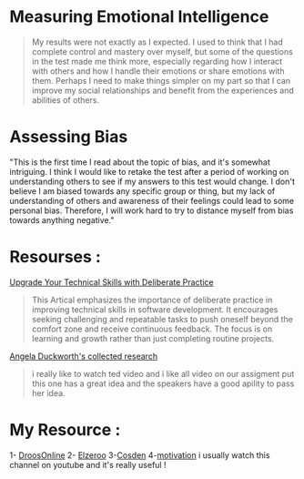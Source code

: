 # Measuring Emotional Intelligence
> My results were not exactly as I expected. I used to think that I had complete control and mastery over myself, but some of the questions in the test made me think more, especially regarding how I interact with others and how I handle their emotions or share emotions with them. Perhaps I need to make things simpler on my part so that I can improve my social relationships and benefit from the experiences and abilities of others.


# Assessing Bias
"This is the first time I read about the topic of bias, and it's somewhat intriguing. I think I would like to retake the test after a period of working on understanding others to see if my answers to this test would change. I don't believe I am biased towards any specific group or thing, but my lack of understanding of others and awareness of their feelings could lead to some personal bias. Therefore, I will work hard to try to distance myself from bias towards anything negative."

# Resourses :
[Upgrade Your Technical Skills with Deliberate Practice](https://web.archive.org/web/20160616225417/http://www.happybearsoftware.com/upgrade-your-technical-skills-with-deliberate-practice)
> This Artical emphasizes the importance of deliberate practice in improving technical skills in software development. It encourages seeking challenging and repeatable tasks to push oneself beyond the comfort zone and receive continuous feedback. The focus is on learning and growth rather than just completing routine projects.

[Angela Duckworth's collected research](https://www.ted.com/talks/angela_lee_duckworth_grit_the_power_of_passion_and_perseverance)
> i really like to watch ted video and i like all video on our  assigment put this one has a great idea and the speakers have a good apility to pass her idea.


# My Resource :
1- [DroosOnline](https://www.youtube.com/@DroosOnline4u)
2- [Elzeroo](https://www.youtube.com/@ElzeroWebSchool)
3-[Cosden](https://www.youtube.com/@cosdensolutions)
4-[motivation](https://www.youtube.com/@naderalgalaa)
i usually watch this channel on youtube and it's really useful !